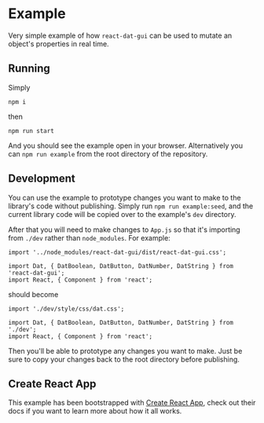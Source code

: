 # Example

Very simple example of how `react-dat-gui` can be used to mutate an object's properties in real time.

## Running

Simply

```
npm i
```

then

```
npm run start
```

And you should see the example open in your browser. Alternatively you can `npm run example` from the root directory of the repository.

## Development

You can use the example to prototype changes you want to make to the library's code without publishing. Simply run `npm run example:seed`, and the current library code will be copied over to the example's `dev` directory.

After that you will need to make changes to `App.js` so that it's importing from `./dev` rather than `node_modules`. For example:

```
import '../node_modules/react-dat-gui/dist/react-dat-gui.css';

import Dat, { DatBoolean, DatButton, DatNumber, DatString } from 'react-dat-gui';
import React, { Component } from 'react';
```

should become

```
import './dev/style/css/dat.css';

import Dat, { DatBoolean, DatButton, DatNumber, DatString } from './dev';
import React, { Component } from 'react';
```

Then you'll be able to prototype any changes you want to make. Just be sure to copy your changes back to the root directory before publishing.

## Create React App

This example has been bootstrapped with [Create React App](https://github.com/facebookincubator/create-react-app), check out their docs if you want to learn more about how it all works.
